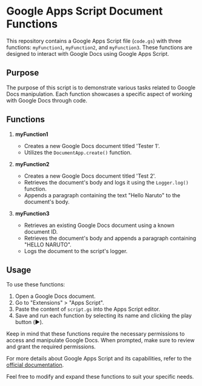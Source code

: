 # Google Apps Script Document Functions

This repository contains a Google Apps Script file (`code.gs`) with three functions: `myFunction1`, `myFunction2`, and `myFunction3`. These functions are designed to interact with Google Docs using Google Apps Script.

## Purpose

The purpose of this script is to demonstrate various tasks related to Google Docs manipulation. Each function showcases a specific aspect of working with Google Docs through code.

## Functions

1. **myFunction1**
   - Creates a new Google Docs document titled 'Tester 1'.
   - Utilizes the `DocumentApp.create()` function.

2. **myFunction2**
   - Creates a new Google Docs document titled 'Test 2'.
   - Retrieves the document's body and logs it using the `Logger.log()` function.
   - Appends a paragraph containing the text "Hello Naruto" to the document's body.

3. **myFunction3**
   - Retrieves an existing Google Docs document using a known document ID.
   - Retrieves the document's body and appends a paragraph containing "HELLO NARUTO".
   - Logs the document to the script's logger.

## Usage

To use these functions:

1. Open a Google Docs document.
2. Go to "Extensions" > "Apps Script".
3. Paste the content of `script.gs` into the Apps Script editor.
4. Save and run each function by selecting its name and clicking the play button (▶️).

Keep in mind that these functions require the necessary permissions to access and manipulate Google Docs. When prompted, make sure to review and grant the required permissions.

For more details about Google Apps Script and its capabilities, refer to the [official documentation](https://developers.google.com/apps-script).

Feel free to modify and expand these functions to suit your specific needs.
